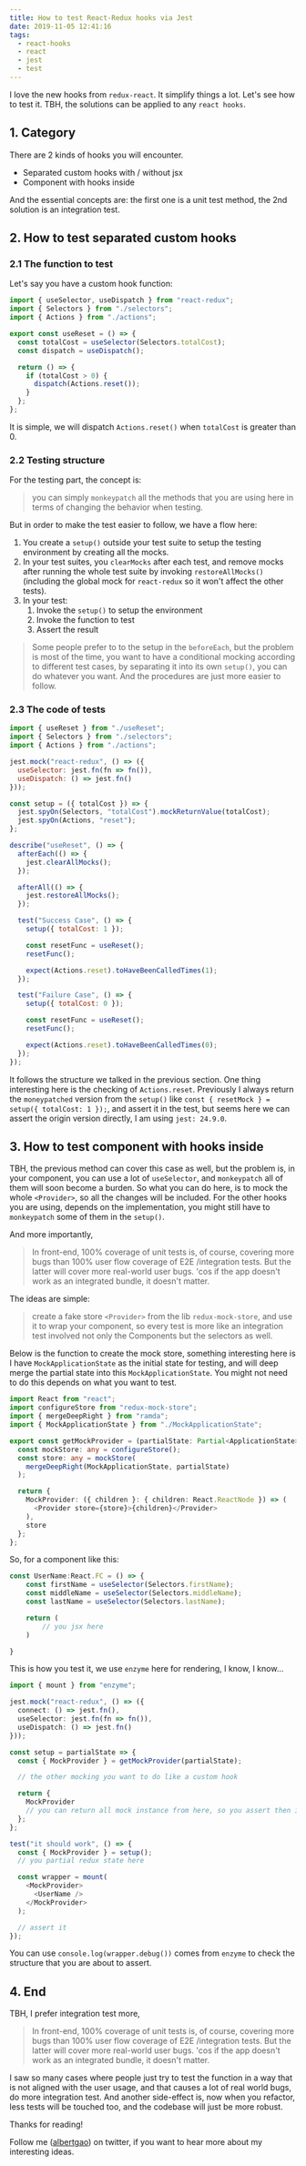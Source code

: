 ```yaml
---
title: How to test React-Redux hooks via Jest
date: 2019-11-05 12:41:16
tags:
  - react-hooks
  - react
  - jest
  - test
---
```


I love the new hooks from `redux-react`. It simplify things a lot. Let's see how to test it.
TBH, the solutions can be applied to any `react hooks`.

<!--more-->

## 1. Category

There are 2 kinds of hooks you will encounter.

- Separated custom hooks with / without jsx
- Component with hooks inside

And the essential concepts are: the first one is a unit test method, the 2nd solution is an integration test.

## 2. How to test separated custom hooks

### 2.1 The function to test

Let's say you have a custom hook function:

```javascript
import { useSelector, useDispatch } from "react-redux";
import { Selectors } from "./selectors";
import { Actions } from "./actions";

export const useReset = () => {
  const totalCost = useSelector(Selectors.totalCost);
  const dispatch = useDispatch();

  return () => {
    if (totalCost > 0) {
      dispatch(Actions.reset());
    }
  };
};
```

It is simple, we will dispatch `Actions.reset()` when `totalCost` is greater than 0.

### 2.2 Testing structure

For the testing part, the concept is:

> you can simply `monkeypatch` all the methods that you are using here in terms of changing the behavior when testing.

But in order to make the test easier to follow, we have a flow here:

1. You create a `setup()` outside your test suite to setup the testing environment by creating all the mocks.
1. In your test suites, you `clearMocks` after each test, and remove mocks after running the whole test suite by invoking `restoreAllMocks()` (including the global mock for `react-redux` so it won't affect the other tests).
1. In your test:
   1. Invoke the `setup()` to setup the environment
   1. Invoke the function to test
   1. Assert the result

> Some people prefer to to the setup in the `beforeEach`, but the problem is most of the time, you want to have a conditional mocking according to different test cases, by separating it into its own `setup()`, you can do whatever you want. And the procedures are just more easier to follow.

### 2.3 The code of tests

```javascript
import { useReset } from "./useReset";
import { Selectors } from "./selectors";
import { Actions } from "./actions";

jest.mock("react-redux", () => ({
  useSelector: jest.fn(fn => fn()),
  useDispatch: () => jest.fn()
}));

const setup = ({ totalCost }) => {
  jest.spyOn(Selectors, "totalCost").mockReturnValue(totalCost);
  jest.spyOn(Actions, "reset");
};

describe("useReset", () => {
  afterEach(() => {
    jest.clearAllMocks();
  });

  afterAll(() => {
    jest.restoreAllMocks();
  });

  test("Success Case", () => {
    setup({ totalCost: 1 });

    const resetFunc = useReset();
    resetFunc();

    expect(Actions.reset).toHaveBeenCalledTimes(1);
  });

  test("Failure Case", () => {
    setup({ totalCost: 0 });

    const resetFunc = useReset();
    resetFunc();

    expect(Actions.reset).toHaveBeenCalledTimes(0);
  });
});
```

It follows the structure we talked in the previous section. One thing interesting here is the checking of `Actions.reset`. Previously I always return the `moneypatched` version from the `setup()` like `const { resetMock } = setup({ totalCost: 1 });`, and assert it in the test, but seems here we can assert the origin version directly, I am using `jest: 24.9.0`.

## 3. How to test component with hooks inside

TBH, the previous method can cover this case as well, but the problem is, in your component, you can use a lot of `useSelector`, and `monkeypatch` all of them will soon become a burden. So what you can do here, is to mock the whole `<Provider>`, so all the changes will be included. For the other hooks you are using, depends on the implementation, you might still have to `monkeypatch` some of them in the `setup()`.

And more importantly,

> In front-end, 100% coverage of unit tests is, of course, covering more bugs than 100% user flow coverage of E2E /integration tests. But the latter will cover more real-world user bugs. 'cos if the app doesn't work as an integrated bundle, it doesn't matter.

The ideas are simple:

> create a fake store `<Provider>` from the lib `redux-mock-store`, and use it to wrap your component, so every test is more like an integration test involved not only the Components but the selectors as well.

Below is the function to create the mock store, something interesting here is I have `MockApplicationState` as the initial state for testing, and will deep merge the partial state into this `MockApplicationState`. You might not need to do this depends on what you want to test.

```typescript
import React from "react";
import configureStore from "redux-mock-store";
import { mergeDeepRight } from "ramda";
import { MockApplicationState } from "./MockApplicationState";

export const getMockProvider = (partialState: Partial<ApplicationState>) => {
  const mockStore: any = configureStore();
  const store: any = mockStore(
    mergeDeepRight(MockApplicationState, partialState)
  );

  return {
    MockProvider: ({ children }: { children: React.ReactNode }) => (
      <Provider store={store}>{children}</Provider>
    ),
    store
  };
};
```

So, for a component like this:

```javascript
const UserName:React.FC = () => {
    const firstName = useSelector(Selectors.firstName);
    const middleName = useSelector(Selectors.middleName);
    const lastName = useSelector(Selectors.lastName);

    return (
        // you jsx here
    )

}
```

This is how you test it, we use `enzyme` here for rendering, I know, I know...

```typescript
import { mount } from "enzyme";

jest.mock("react-redux", () => ({
  connect: () => jest.fn(),
  useSelector: jest.fn(fn => fn()),
  useDispatch: () => jest.fn()
}));

const setup = partialState => {
  const { MockProvider } = getMockProvider(partialState);

  // the other mocking you want to do like a custom hook

  return {
    MockProvider
    // you can return all mock instance from here, so you assert then in the tests
  };
};

test("it should work", () => {
  const { MockProvider } = setup();
  // you partial redux state here

  const wrapper = mount(
    <MockProvider>
      <UserName />
    </MockProvider>
  );

  // assert it
});
```

You can use `console.log(wrapper.debug())` comes from `enzyme` to check the structure that you are about to assert.

## 4. End

TBH, I prefer integration test more,

> In front-end, 100% coverage of unit tests is, of course, covering more bugs than 100% user flow coverage of E2E /integration tests. But the latter will cover more real-world user bugs. 'cos if the app doesn't work as an integrated bundle, it doesn't matter.

I saw so many cases where people just try to test the function in a way that is not aligned with the user usage, and that causes a lot of real world bugs, do more integration test. And another side-effect is, now when you refactor, less tests will be touched too, and the codebase will just be more robust.

Thanks for reading!

Follow me (<a href='https://twitter.com/albertgao' target="_blank" rel="noopener noreferrer">albertgao</a>) on twitter, if you want to hear more about my interesting ideas.
